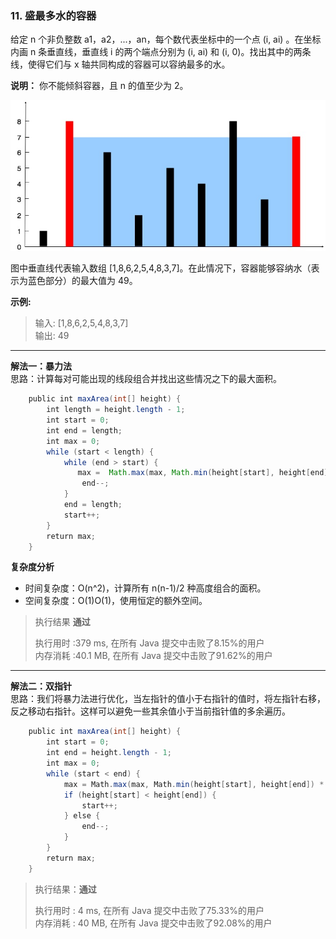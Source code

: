 
### 11. 盛最多水的容器
给定 n 个非负整数 a1，a2，...，an，每个数代表坐标中的一个点 (i, ai) 。在坐标内画 n 条垂直线，垂直线 i 的两个端点分别为 (i, ai) 和 (i, 0)。找出其中的两条线，使得它们与 x 轴共同构成的容器可以容纳最多的水。

**说明：** 你不能倾斜容器，且 n 的值至少为 2。

![11](question_11.jpg)

图中垂直线代表输入数组 [1,8,6,2,5,4,8,3,7]。在此情况下，容器能够容纳水（表示为蓝色部分）的最大值为 49。

**示例:**

>输入: [1,8,6,2,5,4,8,3,7]  
>输出: 49

---
**解法一：暴力法**  
思路：计算每对可能出现的线段组合并找出这些情况之下的最大面积。

```Java
    public int maxArea(int[] height) {
        int length = height.length - 1;
        int start = 0;
        int end = length;
        int max = 0;
        while (start < length) {
            while (end > start) {
               max =  Math.max(max, Math.min(height[start], height[end]) * (end - start));
                end--;
            }
            end = length;
            start++;
        }
        return max;
    }
```
**复杂度分析**

* 时间复杂度：O(n^2)，计算所有 n(n-1)/2 种高度组合的面积。
* 空间复杂度：O(1)O(1)，使用恒定的额外空间。


>执行结果 **通过**  
>
>执行用时 :379 ms, 在所有 Java 提交中击败了8.15%的用户  
>内存消耗 :40.1 MB, 在所有 Java 提交中击败了91.62%的用户

---

**解法二：双指针**  
思路：我们将暴力法进行优化，当左指针的值小于右指针的值时，将左指针右移，反之移动右指针。这样可以避免一些其余值小于当前指针值的多余遍历。

```Java
    public int maxArea(int[] height) {
        int start = 0;
        int end = height.length - 1;
        int max = 0;
        while (start < end) {
            max = Math.max(max, Math.min(height[start], height[end]) * (end - start));
            if (height[start] < height[end]) {
                start++;
            } else {
                end--;
            }
        }
        return max;
    }
```

>执行结果：**通过**  
>
>执行用时 : 4 ms, 在所有 Java 提交中击败了75.33%的用户  
>内存消耗 : 40 MB, 在所有 Java 提交中击败了92.08%的用户
